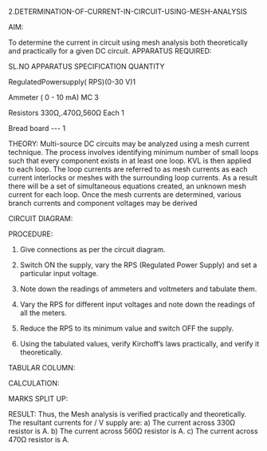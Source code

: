 2.DETERMINATION-OF-CURRENT-IN-CIRCUIT-USING-MESH-ANALYSIS


AIM:

To determine the current in circuit using mesh analysis both theoretically and practically for a given DC circuit.
APPARATUS REQUIRED:


SL.NO APPARATUS SPECIFICATION QUANTITY

RegulatedPowersupply( RPS)(0-30 V)1

Ammeter ( 0 - 10 mA) MC 3

Resistors 330Ω,.470Ω,560Ω Each 1

Bread board --- 1


THEORY:
Multi-source DC circuits may be analyzed using a mesh current technique. The process involves identifying minimum number of small loops such that every component exists in at least one loop. KVL is then applied to each loop. The loop currents are referred to as mesh currents as each current interlocks or meshes with the surrounding loop currents. As a result there will be a set of simultaneous equations created, an unknown mesh current for each loop. Once the mesh currents are determined, various branch currents and component voltages may be derived


CIRCUIT DIAGRAM:

 


PROCEDURE:

1.	Give connections as per the circuit diagram.

2.	Switch ON the supply, vary the RPS (Regulated Power Supply) and set a particular input voltage.

3.	Note down the readings of ammeters and voltmeters and tabulate them.

4.	Vary the RPS for different input voltages and note down the readings of all the meters.

5.	Reduce the RPS to its minimum value and switch OFF the supply.

6.	Using the tabulated values, verify Kirchoff’s laws practically, and verify it theoretically.


TABULAR COLUMN:

 




CALCULATION:

 



MARKS SPLIT UP:

 

RESULT:
Thus, the Mesh analysis is verified practically and theoretically. The resultant currents for / V supply are:
a) The current across 330Ω resistor is A.
b) The current across 560Ω resistor is A.
c) The current across 470Ω resistor is A.
